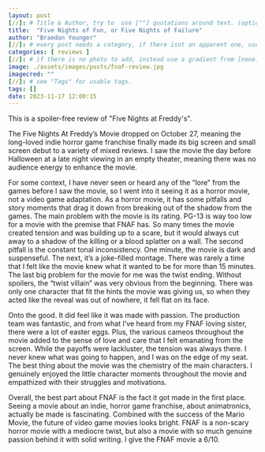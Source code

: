 ```yaml
---
layout: post
[//]: # Title & Author, try to  use [""] quotations around text. (optional, just formality).
title:  "Five Nights of Fun, or Five Nights of Failure"
author: "Braedon Younger"
[//]: # every post needs a category, if there isnt an apparent one, use [misc].
categories: [ reviews ]
[//]: # if there is no photo to add, instead use a gradient from [none] folder by picking a number from 1-10. (all gradients are .jpg)
image: ./assets/images/posts/fnaf-review.jpg
imagecred: ""
[//]: # see "Tags" for usable tags.
tags: []
date: 2023-11-17 12:00:15
---
```

This is a spoiler-free review of "Five Nights at Freddy's".

The Five Nights At Freddy’s Movie dropped on October 27, meaning the long-loved indie horror game franchise finally made its big screen and small screen debut to a variety of mixed reviews. I saw the movie the day before Halloween at a late night viewing in an empty theater, meaning there was no audience energy to enhance the movie. 

For some context, I have never seen or heard any of the “lore” from the games before I saw the movie, so I went into it seeing it as a horror movie, not a video game adaptation. As a horror movie, it has some pitfalls and story moments that drag it down from breaking out of the shadow from the games. The main problem with the movie is its rating. PG-13 is way too low for a movie with the premise that FNAF has. So many times the movie created tension and was building up to a scare, but it would always cut away to a shadow of the killing or a blood splatter on a wall. The second pitfall is the constant tonal inconsistency. One minute, the movie is dark and suspenseful. The next, it’s a joke-filled montage. There was rarely a time that I felt like the movie knew what it wanted to be for more than 15 minutes. The last big problem for the movie for me was the twist ending. Without spoilers, the “twist villain” was very obvious from the beginning. There was only one character that fit the hints the movie was giving us, so when they acted like the reveal was out of nowhere, it fell flat on its face.

Onto the good. It did feel like it was made with passion. The production team was fantastic, and from what I’ve heard from my FNAF loving sister, there were a lot of easter eggs. Plus, the various cameos throughout the movie added to the sense of love and care that I felt emanating from the screen. While the payoffs were lackluster, the tension was always there. I never knew what was going to happen, and I was on the edge of my seat. The best thing about the movie was the chemistry of  the main characters. I genuinely enjoyed the little character moments throughout the movie and empathized with their struggles and motivations.

Overall, the best part about  FNAF is the fact it got made in the first place. Seeing a movie about an indie, horror game franchise, about animatronics, actually be made is fascinating. Combined with the success of the Mario Movie, the future of video game movies looks bright. FNAF is a non-scary horror movie with a mediocre twist, but also a movie with so much genuine passion behind it with solid writing. I give the FNAF movie a 6/10.